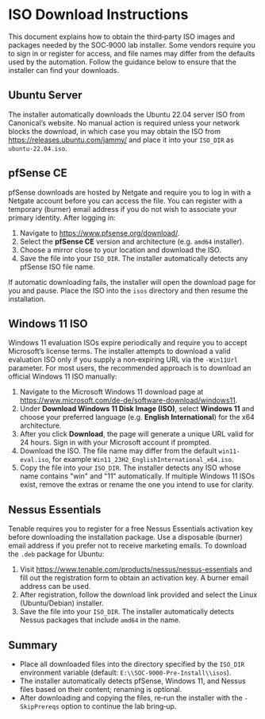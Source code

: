 # ISO Download Instructions

This document explains how to obtain the third‑party ISO images and packages
needed by the SOC‑9000 lab installer.  Some vendors require you to sign in or
register for access, and file names may differ from the defaults used by the
automation.  Follow the guidance below to ensure that the installer can find
your downloads.

## Ubuntu Server

The installer automatically downloads the Ubuntu 22.04 server ISO from
Canonical’s website.  No manual action is required unless your network blocks
the download, in which case you may obtain the ISO from
<https://releases.ubuntu.com/jammy/> and place it into your `ISO_DIR` as
`ubuntu-22.04.iso`.

## pfSense CE

pfSense downloads are hosted by Netgate and require you to log in with a
Netgate account before you can access the file.  You can register with a
temporary (burner) email address if you do not wish to associate your primary
identity.  After logging in:

1. Navigate to <https://www.pfsense.org/download/>.
2. Select the **pfSense CE** version and architecture (e.g. `amd64` installer).
3. Choose a mirror close to your location and download the ISO.
4. Save the file into your `ISO_DIR`. The installer automatically detects any pfSense ISO file name.

If automatic downloading fails, the installer will open the download page for
you and pause.  Place the ISO into the `isos` directory and then resume the
installation.

## Windows 11 ISO

Windows 11 evaluation ISOs expire periodically and require you to accept
Microsoft’s license terms.  The installer attempts to download a valid
evaluation ISO only if you supply a non‑expiring URL via the `-Win11Url`
parameter.  For most users, the recommended approach is to download an
official Windows 11 ISO manually:

1. Navigate to the Microsoft Windows 11 download page at
   <https://www.microsoft.com/de-de/software-download/windows11>.
2. Under **Download Windows 11 Disk Image (ISO)**, select **Windows 11** and
   choose your preferred language (e.g. **English International**) for the x64
   architecture.
3. After you click **Download**, the page will generate a unique URL valid for
   24 hours.  Sign in with your Microsoft account if prompted.
4. Download the ISO.  The file name may differ from the default
   `win11-eval.iso`, for example `Win11_23H2_EnglishInternational_x64.iso`.
5. Copy the file into your `ISO_DIR`. The installer detects any ISO whose name contains "win" and "11" automatically. If multiple Windows 11 ISOs exist, remove the extras or rename the one you intend to use for clarity.

## Nessus Essentials

Tenable requires you to register for a free Nessus Essentials activation key
before downloading the installation package.  Use a disposable (burner) email
address if you prefer not to receive marketing emails.  To download the
`.deb` package for Ubuntu:

1. Visit <https://www.tenable.com/products/nessus/nessus-essentials> and fill
   out the registration form to obtain an activation key.  A burner email
   address can be used.
2. After registration, follow the download link provided and select the Linux
   (Ubuntu/Debian) installer.
3. Save the file into your `ISO_DIR`. The installer automatically detects Nessus packages that include `amd64` in the name.

## Summary

- Place all downloaded files into the directory specified by the `ISO_DIR`
  environment variable (default: `E:\\SOC-9000-Pre-Install\\isos`).
- The installer automatically detects pfSense, Windows 11, and Nessus files based on their content; renaming is optional.
- After downloading and copying the files, re‑run the installer with the
  `-SkipPrereqs` option to continue the lab bring‑up.